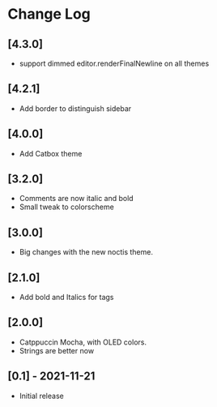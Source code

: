 # Change Log

## [4.3.0]

- support dimmed editor.renderFinalNewline on all themes

## [4.2.1]

- Add border to distinguish sidebar

## [4.0.0]

- Add Catbox theme

## [3.2.0]

- Comments are now italic and bold
- Small tweak to colorscheme

## [3.0.0]

- Big changes with the new noctis theme.

## [2.1.0]

- Add bold and Italics for tags

## [2.0.0]

- Catppuccin Mocha, with OLED colors.
- Strings are better now

## [0.1] - 2021-11-21

- Initial release
